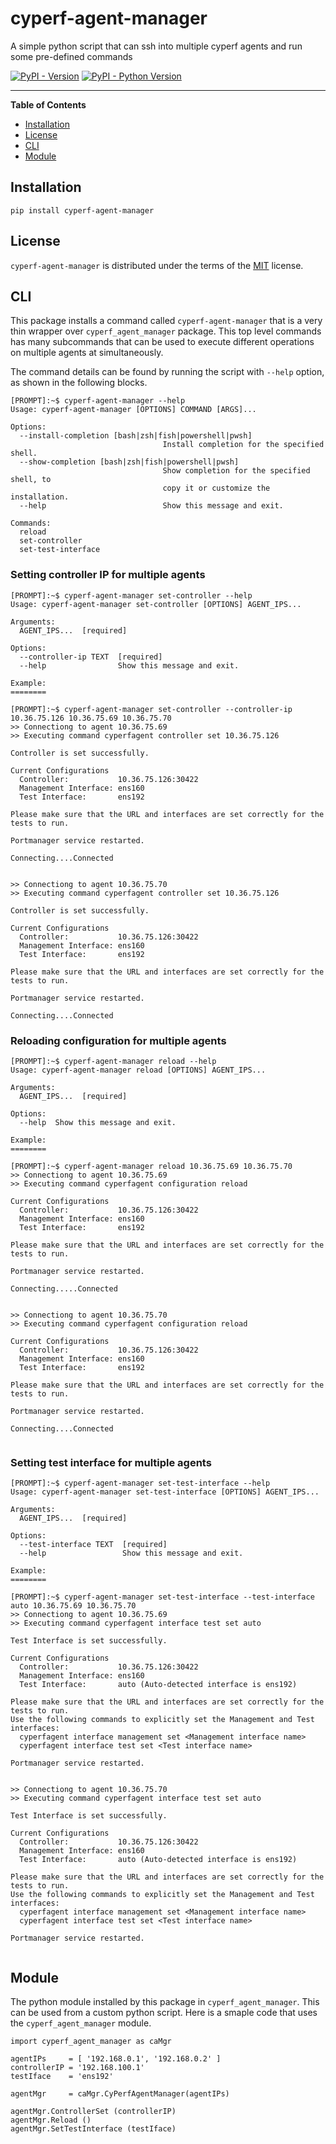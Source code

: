 # cyperf-agent-manager
A simple python script that can ssh into multiple cyperf agents and run some pre-defined commands

[![PyPI - Version](https://img.shields.io/pypi/v/cyperf-agent-manager.svg)](https://pypi.org/project/cyperf-agent-manager)
[![PyPI - Python Version](https://img.shields.io/pypi/pyversions/cyperf-agent-manager.svg)](https://pypi.org/project/cyper-fagent-manager)

-----

**Table of Contents**

- [Installation](#installation)
- [License](#license)
- [CLI](#cli)
- [Module](#module)

## Installation

```console
pip install cyperf-agent-manager
```

## License

`cyperf-agent-manager` is distributed under the terms of the [MIT](https://spdx.org/licenses/MIT.html) license.

## CLI
This package installs a command called `cyperf-agent-manager` that is a very thin wrapper over `cyperf_agent_manager` package. This top level commands has many subcommands that can be used to execute different operations on multiple agents at simultaneously.

The command details can be found by running the script with `--help` option, as shown in the following blocks.
```
[PROMPT]:~$ cyperf-agent-manager --help
Usage: cyperf-agent-manager [OPTIONS] COMMAND [ARGS]...

Options:
  --install-completion [bash|zsh|fish|powershell|pwsh]
                                  Install completion for the specified shell.
  --show-completion [bash|zsh|fish|powershell|pwsh]
                                  Show completion for the specified shell, to
                                  copy it or customize the installation.
  --help                          Show this message and exit.

Commands:
  reload
  set-controller
  set-test-interface

```
### Setting controller IP for multiple agents
```
[PROMPT]:~$ cyperf-agent-manager set-controller --help
Usage: cyperf-agent-manager set-controller [OPTIONS] AGENT_IPS...

Arguments:
  AGENT_IPS...  [required]

Options:
  --controller-ip TEXT  [required]
  --help                Show this message and exit.

Example:
========

[PROMPT]:~$ cyperf-agent-manager set-controller --controller-ip 10.36.75.126 10.36.75.69 10.36.75.70
>> Connectiong to agent 10.36.75.69
>> Executing command cyperfagent controller set 10.36.75.126

Controller is set successfully.

Current Configurations
  Controller:           10.36.75.126:30422
  Management Interface: ens160
  Test Interface:       ens192

Please make sure that the URL and interfaces are set correctly for the tests to run.

Portmanager service restarted.

Connecting....Connected


>> Connectiong to agent 10.36.75.70
>> Executing command cyperfagent controller set 10.36.75.126

Controller is set successfully.

Current Configurations
  Controller:           10.36.75.126:30422
  Management Interface: ens160
  Test Interface:       ens192

Please make sure that the URL and interfaces are set correctly for the tests to run.

Portmanager service restarted.

Connecting....Connected

```
### Reloading configuration for multiple agents
```
[PROMPT]:~$ cyperf-agent-manager reload --help
Usage: cyperf-agent-manager reload [OPTIONS] AGENT_IPS...

Arguments:
  AGENT_IPS...  [required]

Options:
  --help  Show this message and exit.

Example:
========

[PROMPT]:~$ cyperf-agent-manager reload 10.36.75.69 10.36.75.70
>> Connectiong to agent 10.36.75.69
>> Executing command cyperfagent configuration reload

Current Configurations
  Controller:           10.36.75.126:30422
  Management Interface: ens160
  Test Interface:       ens192

Please make sure that the URL and interfaces are set correctly for the tests to run.

Portmanager service restarted.

Connecting.....Connected


>> Connectiong to agent 10.36.75.70
>> Executing command cyperfagent configuration reload

Current Configurations
  Controller:           10.36.75.126:30422
  Management Interface: ens160
  Test Interface:       ens192

Please make sure that the URL and interfaces are set correctly for the tests to run.

Portmanager service restarted.

Connecting....Connected


```
### Setting test interface for multiple agents
```
[PROMPT]:~$ cyperf-agent-manager set-test-interface --help
Usage: cyperf-agent-manager set-test-interface [OPTIONS] AGENT_IPS...

Arguments:
  AGENT_IPS...  [required]

Options:
  --test-interface TEXT  [required]
  --help                 Show this message and exit.

Example:
========

[PROMPT]:~$ cyperf-agent-manager set-test-interface --test-interface auto 10.36.75.69 10.36.75.70
>> Connectiong to agent 10.36.75.69
>> Executing command cyperfagent interface test set auto

Test Interface is set successfully.

Current Configurations
  Controller:           10.36.75.126:30422
  Management Interface: ens160
  Test Interface:       auto (Auto-detected interface is ens192)

Please make sure that the URL and interfaces are set correctly for the tests to run.
Use the following commands to explicitly set the Management and Test interfaces:
  cyperfagent interface management set <Management interface name>
  cyperfagent interface test set <Test interface name>

Portmanager service restarted.


>> Connectiong to agent 10.36.75.70
>> Executing command cyperfagent interface test set auto

Test Interface is set successfully.

Current Configurations
  Controller:           10.36.75.126:30422
  Management Interface: ens160
  Test Interface:       auto (Auto-detected interface is ens192)

Please make sure that the URL and interfaces are set correctly for the tests to run.
Use the following commands to explicitly set the Management and Test interfaces:
  cyperfagent interface management set <Management interface name>
  cyperfagent interface test set <Test interface name>

Portmanager service restarted.


```

## Module
The python module installed by this package in `cyperf_agent_manager`. This can be used from a custom python script. Here is a smaple code that uses the `cyperf_agent_manager` module.
```
import cyperf_agent_manager as caMgr

agentIPs     = [ '192.168.0.1', '192.168.0.2' ]
controllerIP = '192.168.100.1'
testIface    = 'ens192'

agentMgr     = caMgr.CyPerfAgentManager(agentIPs)

agentMgr.ControllerSet (controllerIP)
agentMgr.Reload ()
agentMgr.SetTestInterface (testIface)
```
